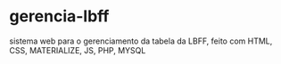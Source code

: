 # gerencia-lbff
sistema web para o gerenciamento da tabela da LBFF, feito com HTML, CSS, MATERIALIZE, JS, PHP, MYSQL
